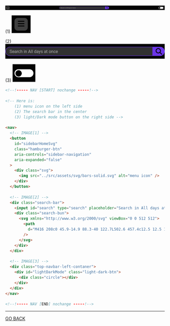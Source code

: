 ![Alt text](../IMAGES/HTML/NAV/Screenshot%202023-02-16%20at%2009-21-26%20Me%20-%20DAY%207.png)

(1) ![Alt text](../IMAGES/HTML/NAV/Screenshot%202023-02-16%20at%2009-23-02%20Me%20-%20DAY%207.png)

(2) ![Alt text](../IMAGES/HTML/NAV/Screenshot%202023-02-16%20at%2009-22-51%20Me%20-%20DAY%207.png)

(3) ![Alt text](../IMAGES/HTML/NAV/Screenshot%202023-02-16%20at%2009-23-09%20Me%20-%20DAY%207.png)

```html
<!--!----- NAV [START] nochange -----!-->

<!-- Here is: 
    (1) menu icon on the left side
    (2) The search bar in the center
    (3) light/Dark mode button on the right side -->

<nav>
  <!-- IMAGE[1] -->
  <button
    id="sidebarHomeSvg"
    class="hamburger-btn"
    aria-controls="sidebar-navigation"
    aria-expanded="false"
  >
    <div class="svg">
      <img src="../src/assets/svg/bars-solid.svg" alt="menu icon" />
    </div>
  </button>

  <!-- IMAGE[2] -->
  <div class="search-bar">
    <input id="search" type="search" placeholder="Search in All days at once" />
    <div class="search-bun">
      <svg xmlns="http://www.w3.org/2000/svg" viewBox="0 0 512 512">
        <path
          d="M416 208c0 45.9-14.9 88.3-40 122.7L502.6 457.4c12.5 12.5 12.5 32.8 0 45.3s-32.8 12.5-45.3 0L330.7 376c-34.4 25.2-76.8 40-122.7 40C93.1 416 0 322.9 0 208S93.1 0 208 0S416 93.1 416 208zM208 352a144 144 0 1 0 0-288 144 144 0 1 0 0 288z"
        />
      </svg>
    </div>
  </div>

  <!-- IMAGE[3] -->
  <div class="top-navbar-left-contaner">
    <div id="lightDarkMode" class="light-dark-btn">
      <div class="circle"></div>
    </div>
  </div>
</nav>

<!--!----- NAV [END] nochange -----!-->
```

<hr>

[GO BACK](../HTML%20COMMENTS.md)
